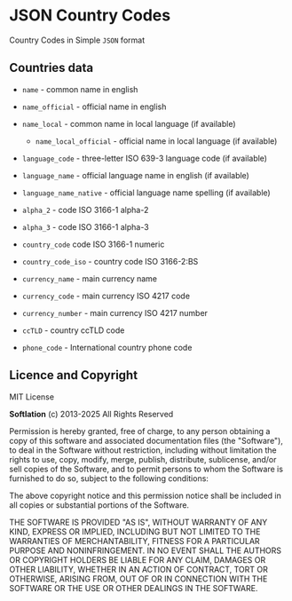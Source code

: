 JSON Country Codes
=================

Country Codes in Simple `JSON` format

## <a id="existing"></a>Countries data

 - `name` - common name in english
 - `name_official` - official name in english
 - `name_local` - common name in local language (if available)
	- `name_local_official` - official name in local language (if available)

 - `language_code` - three-letter ISO 639-3 language code (if available)
 - `language_name` - official language name in english (if available)
 - `language_name_native` - official language name spelling (if available)

 - `alpha_2` - code ISO 3166-1 alpha-2
 - `alpha_3` - code ISO 3166-1 alpha-3
 - `country_code` code ISO 3166-1 numeric
 - `country_code_iso` - country code ISO 3166-2:BS
 - `currency_name` - main currency name
 - `currency_code` - main currency ISO 4217 code
 - `currency_number` - main currency ISO 4217 number
 - `ccTLD` - country ccTLD code
 - `phone_code` - International country phone code

## <a id="licence"></a>Licence and Copyright

MIT License

**Softlation** (c) 2013-2025 All Rights Reserved

Permission is hereby granted, free of charge, to any person obtaining a copy of this software and associated documentation files (the "Software"), to deal in the Software without restriction, including without limitation the rights to use, copy, modify, merge, publish, distribute, sublicense, and/or sell copies of the Software, and to permit persons to whom the Software is furnished to do so, subject to the following conditions:

The above copyright notice and this permission notice shall be included in all copies or substantial portions of the Software.

THE SOFTWARE IS PROVIDED "AS IS", WITHOUT WARRANTY OF ANY KIND, EXPRESS OR IMPLIED, INCLUDING BUT NOT LIMITED TO THE WARRANTIES OF MERCHANTABILITY, FITNESS FOR A PARTICULAR PURPOSE AND NONINFRINGEMENT. IN NO EVENT SHALL THE AUTHORS OR COPYRIGHT HOLDERS BE LIABLE FOR ANY CLAIM, DAMAGES OR OTHER LIABILITY, WHETHER IN AN ACTION OF CONTRACT, TORT OR OTHERWISE, ARISING FROM, OUT OF OR IN CONNECTION WITH THE SOFTWARE OR THE USE OR OTHER DEALINGS IN THE SOFTWARE.
